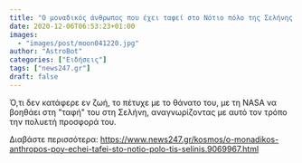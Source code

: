 ```yaml
---
title: "Ο μοναδικός άνθρωπος που έχει ταφεί στο Νότιο πόλο της Σελήνης "
date: 2020-12-06T06:53:23+01:00
images:
  - "images/post/moon041220.jpg"
author: "AstroBot"
categories: ["Ειδήσεις"]
tags: ["news247.gr"]
draft: false
---
```


Ό,τι δεν κατάφερε εν ζωή, το πέτυχε με το θάνατο του, με τη NASA να βοηθάει στη "ταφή" του στη Σελήνη, αναγνωρίζοντας με αυτό τον τρόπο την πολυετή προσφορά του. 

Διαβάστε περισσότερα: https://www.news247.gr/kosmos/o-monadikos-anthropos-poy-echei-tafei-sto-notio-polo-tis-selinis.9069967.html
